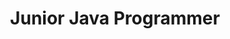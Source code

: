 ---
id: 1
title: Junior Java Programmer
company: CEPEDI
location: Ilhéus, Brasil
where: Nov 2003 - Feb 2004
description:
  "I worked in the development of an automated testing system for hardware and multimedia in the assembly line of Novadata computers using Java SE. My responsibilities included analyzing, designing, and coding components for the system."
---